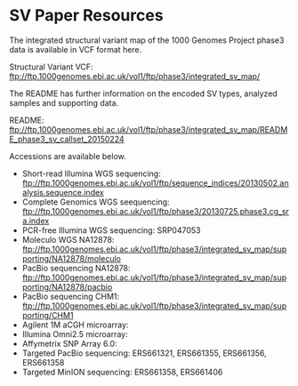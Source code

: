 SV Paper Resources
==================

The integrated structural variant map of the 1000 Genomes Project phase3 data is available in VCF format here.

Structural Variant VCF: ftp://ftp.1000genomes.ebi.ac.uk/vol1/ftp/phase3/integrated_sv_map/

The README has further information on the encoded SV types, analyzed samples and supporting data.

README: ftp://ftp.1000genomes.ebi.ac.uk/vol1/ftp/phase3/integrated_sv_map/README_phase3_sv_callset_20150224

Accessions are available below.

* Short-read Illumina WGS sequencing: ftp://ftp.1000genomes.ebi.ac.uk/vol1/ftp/sequence_indices/20130502.analysis.sequence.index
* Complete Genomics WGS seequencing: ftp://ftp.1000genomes.ebi.ac.uk/vol1/ftp/phase3/20130725.phase3.cg_sra.index
* PCR-free Illumina WGS sequencing: SRP047053
* Moleculo WGS NA12878: ftp://ftp.1000genomes.ebi.ac.uk/vol1/ftp/phase3/integrated_sv_map/supporting/NA12878/moleculo
* PacBio sequencing NA12878: ftp://ftp.1000genomes.ebi.ac.uk/vol1/ftp/phase3/integrated_sv_map/supporting/NA12878/pacbio
* PacBio sequencing CHM1: ftp://ftp.1000genomes.ebi.ac.uk/vol1/ftp/phase3/integrated_sv_map/supporting/CHM1
* Agilent 1M aCGH microarray:
* Illumina Omni2.5 microarray:
* Affymetrix SNP Array 6.0:
* Targeted PacBio sequencing: ERS661321, ERS661355, ERS661356, ERS661358
* Targeted MinION sequencing: ERS661358, ERS661406


